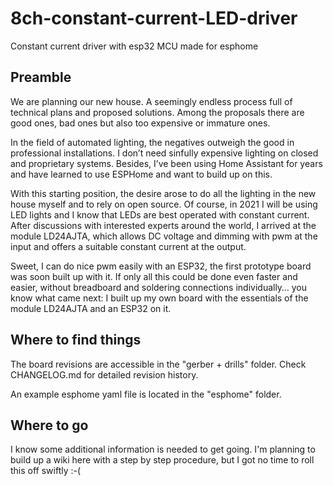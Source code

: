 # 8ch-constant-current-LED-driver
Constant current driver with esp32 MCU made for esphome


## Preamble
We are planning our new house. A seemingly endless process full of technical plans and proposed solutions. Among the proposals there are good ones, bad ones but also too expensive or immature ones.

In the field of automated lighting, the negatives outweigh the good in professional installations. I don’t need sinfully expensive lighting on closed and proprietary systems. Besides, I’ve been using Home Assistant for years and have learned to use ESPHome and want to build up on this.

With this starting position, the desire arose to do all the lighting in the new house myself and to rely on open source. Of course, in 2021 I will be using LED lights and I know that LEDs are best operated with constant current. After discussions with interested experts around the world, I arrived at the module LD24AJTA, which allows DC voltage and dimming with pwm at the input and offers a suitable constant current at the output.

Sweet, I can do nice pwm easily with an ESP32, the first prototype board was soon built up with it. If only all this could be done even faster and easier, without breadboard and soldering connections individually… you know what came next: I built up my own board with the essentials of the module LD24AJTA and an ESP32 on it.

## Where to find things

The board revisions are accessible in the  "gerber + drills" folder. Check CHANGELOG.md for detailed revision history.

An example esphome yaml file is located in the "esphome" folder.

## Where to go
I know some additional information is needed to get going. I'm planning to build up a wiki here with a step by step procedure, but I got no time to roll this off swiftly :-(
